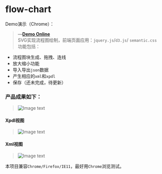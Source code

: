 # flow-chart  

Demo演示（Chrome）：  
> &mdash;[**Demo Online**](https://zhangyuanliang.github.io/flow-chart/flowchart.html)  
SVG实现流程图绘制，前端页面应用：`jquery.js`/`d3.js`/ `semantic.css`  
功能包括：  
- 流程图块生成、拖拽、连线  
- 放大缩小功能  
- 导入导出`json`数据  
- 产生相应的`xml`和`xpdl`  
- 保存（还未完成，待更新）  
### 产品成果如下：  
>![Image text](https://github.com/zhangyuanliang/flow-chart/blob/master/img/show.gif)     
#### Xpdl视图  
>![Image text](https://github.com/zhangyuanliang/flow-chart/blob/master/img/img_1.png)    
#### Xml视图
>![Image text](https://github.com/zhangyuanliang/flow-chart/blob/master/img/img_2.png) 

本项目兼容`Chrome/Firefox/IE11`，最好用`Chrome`浏览测试。
